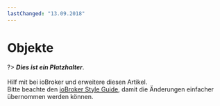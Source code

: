 ```yaml
---
lastChanged: "13.09.2018"
---
```


# Objekte

?> ***Dies ist ein Platzhalter***.
   <br><br>
   Hilf mit bei ioBroker und erweitere diesen Artikel.  
   Bitte beachte den [ioBroker Style Guide](https://www.iobroker.net/#de/documentation/community/styleguidedoc.md), 
   damit die Änderungen einfacher übernommen werden können.
